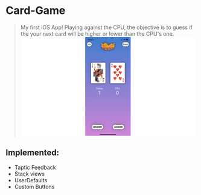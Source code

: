 # Card-Game
> My first iOS App! Playing against the CPU, the objective is to guess if the your next card will be higher or lower than the CPU's one. 
![](header.png)
## Implemented:
* Taptic Feedback
* Stack views
* UserDefaults
* Custom Buttons
